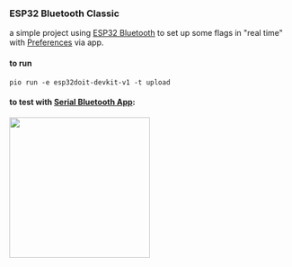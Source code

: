 ### ESP32 Bluetooth Classic

a simple project using [ESP32 Bluetooth](https://github.com/espressif/arduino-esp32/tree/master/libraries/BluetoothSerial) to set up some flags in "real time" with [Preferences](https://github.com/espressif/arduino-esp32/tree/master/libraries/Preferences) via app.

#### to run

````shell
pio run -e esp32doit-devkit-v1 -t upload
````

#### to test with [Serial Bluetooth App](https://play.google.com/store/apps/details?id=de.kai_morich.serial_bluetooth_terminal):
<img src="serial-bluetooth-terminal.gif" width="250"/>


